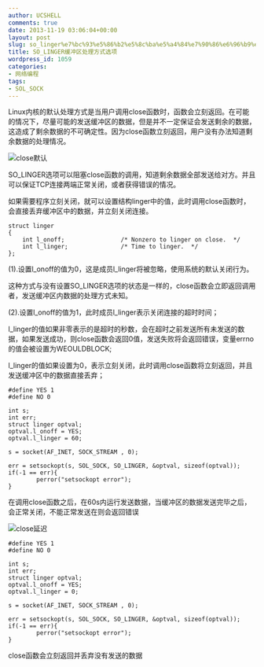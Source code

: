 ```yaml
---
author: UCSHELL
comments: true
date: 2013-11-19 03:06:04+00:00
layout: post
slug: so_linger%e7%bc%93%e5%86%b2%e5%8c%ba%e5%a4%84%e7%90%86%e6%96%b9%e5%bc%8f%e9%80%89%e9%a1%b9
title: SO_LINGER缓冲区处理方式选项
wordpress_id: 1059
categories:
- 网络编程
tags:
- SOL_SOCK
---
```


Linux内核的默认处理方式是当用户调用close函数时，函数会立刻返回。在可能的情况下，尽量可能的发送缓冲区的数据，但是并不一定保证会发送剩余的数据，这造成了剩余数据的不可确定性。因为close函数立刻返回，用户没有办法知道剩余数据的处理情况。

![close默认](http://ucshell.com/wp-content/uploads/2013/11/close默认-300x237.png)

SO_LINGER选项可以阻塞close函数的调用，知道剩余数据全部发送给对方。并且可以保证TCP连接两端正常关闭，或者获得错误的情况。

如果需要程序立刻关闭，就可以设置结构linger中的值，此时调用close函数时，会直接丢弃缓冲区中的数据，并立刻关闭连接。
    
    struct linger
    {
    	int l_onoff;                /* Nonzero to linger on close.  */
    	int l_linger;               /* Time to linger.  */
    };


(1).设置l_onoff的值为0，这是成员l_linger将被忽略，使用系统的默认关闭行为。

这种方式与没有设置SO_LINGER选项的状态是一样的，close函数会立即返回调用者，发送缓冲区内数据的处理方式未知。

(2).设置l_onoff的值为1，此时成员l_linger表示关闭连接的超时时间；

l_linger的值如果非零表示的是超时的秒数，会在超时之前发送所有未发送的数据，如果发送成功，则close函数会返回0值，发送失败将会返回错误，变量errno的值会被设置为WEOULDBLOCK;

l_linger的值如果设置为0，表示立刻关闭，此时调用close函数将立刻返回，并且发送缓冲区中的数据直接丢弃；
    
    #define YES 1
    #define NO 0
    
    int s;
    int err;
    struct linger optval;
    optval.l_onoff = YES;
    optval.l_linger = 60;
    
    s = socket(AF_INET, SOCK_STREAM , 0);
    
    err = setsockopt(s, SOL_SOCK, SO_LINGER, &optval, sizeof(optval));
    if(-1 == err){
            perror("setsockopt error");
    }


在调用close函数之后，在60s内运行发送数据，当缓冲区的数据发送完毕之后，会正常关闭，不能正常发送在则会返回错误

![close延迟](http://ucshell.com/wp-content/uploads/2013/11/close延迟-300x226.png)

    #define YES 1
    #define NO 0
    
    int s;
    int err;
    struct linger optval;
    optval.l_onoff = YES;
    optval.l_linger = 0;
    
    s = socket(AF_INET, SOCK_STREAM , 0);
    
    err = setsockopt(s, SOL_SOCK, SO_LINGER, &optval, sizeof(optval));
    if(-1 == err){
            perror("setsockopt error");
    }


close函数会立刻返回并丢弃没有发送的数据

